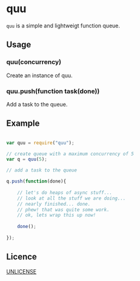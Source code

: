 # quu

`quu` is a simple and lightweigt function queue. 

## Usage

### quu(concurrency)

Create an instance of quu.

### quu.push(function task(done))

Add a task to the queue.

## Example 

``` javascript

var quu = require("quu");

// create queue with a maximum concurrency of 5
var q = quu(5);

// add a task to the queue

q.push(function(done){
	
	// let's do heaps of async stuff...
	// look at all the stuff we are doing...
	// nearly finished... done. 
	// phew! that was quite some work.
	// ok, lets wrap this up now!
	
	done();
	
});

```

## Licence

[UNLICENSE](http://unlicense.org/UNLICENSE)

